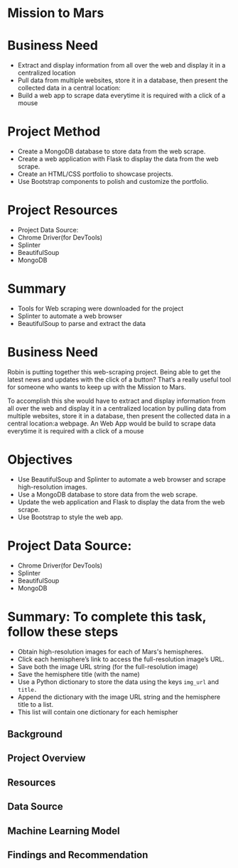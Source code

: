 # Mission to Mars

# Business Need
- Extract and display information from all over the web and display it in a centralized location
- Pull data from multiple websites, store it in a database, then present the collected data in a central location: 
- Build a web app to scrape data everytime it is required with a click of a mouse

# Project Method
- Create a MongoDB database to store data from the web scrape.
- Create a web application with Flask to display the data from the web scrape.
- Create an HTML/CSS portfolio to showcase projects.
- Use Bootstrap components to polish and customize the portfolio.

# Project Resources
- Project Data Source: 
- Chrome Driver(for DevTools)
- Splinter
- BeautifulSoup
- MongoDB

# Summary
- Tools for Web scraping  were downloaded for the project
- Splinter to automate a web browser
- BeautifulSoup to parse and extract the data
# Business Need
Robin is putting together this web-scraping project. Being able to get the latest news and 
updates with the click of a button? That’s a really useful tool for someone who wants 
to keep up with the Mission to Mars.

To accomplish this she would have to extract and display information from all over the 
web and display it in a centralized location by pulling data from multiple websites, 
store it in a database, then present the collected data in a central location:a webpage.
An Web App would  be build to scrape data everytime it is required with a click of a mouse

# Objectives
- Use BeautifulSoup and Splinter to automate a web browser and scrape high-resolution images.
- Use a MongoDB database to store data from the web scrape.
- Update the web application and Flask to display the data from the web scrape.
- Use Bootstrap to style the web app.

# Project Data Source: 
- Chrome Driver(for DevTools)
- Splinter
- BeautifulSoup
- MongoDB

# Summary: To complete this task, follow these steps
- Obtain high-resolution images for each of Mars's hemispheres.
- Click each hemisphere’s link to access the full-resolution image’s URL.
- Save both the image URL string (for the full-resolution image)
- Save the hemisphere title (with the name)
- Use a Python dictionary to store the data using the keys `img_url` and `title.`
- Append the dictionary with the image URL string and the hemisphere title to a list. 
- This list will contain one dictionary for each hemispher


## Background
## Project Overview
## Resources
## Data Source
## Machine Learning Model
## Findings and Recommendation

